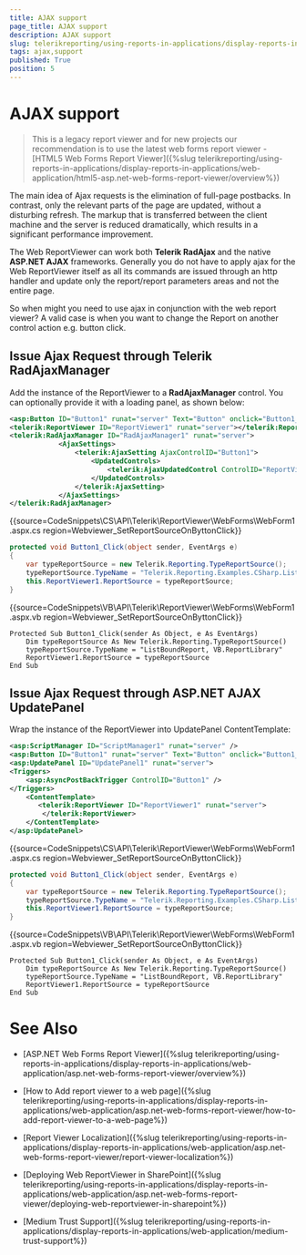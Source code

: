```yaml
---
title: AJAX support
page_title: AJAX support 
description: AJAX support
slug: telerikreporting/using-reports-in-applications/display-reports-in-applications/web-application/asp.net-web-forms-report-viewer/ajax-support
tags: ajax,support
published: True
position: 5
---
```


# AJAX support



> This is a legacy report viewer and for new projects our recommendation is to use the latest web forms report viewer -           [HTML5 Web Forms Report Viewer]({%slug telerikreporting/using-reports-in-applications/display-reports-in-applications/web-application/html5-asp.net-web-forms-report-viewer/overview%})


The main idea of Ajax requests is the elimination of full-page postbacks. In contrast, only the relevant parts of the           page are updated, without a disturbing refresh. The markup that is transferred between the client machine and the server is reduced            dramatically, which results in a significant performance improvement.

The Web ReportViewer can work both __Telerik RadAjax__ and the native __ASP.NET AJAX__ frameworks.          Generally you do not have to apply ajax for the Web ReportViewer itself as all its commands are issued through an http handler          and update only the report/report parameters areas and not the entire page.

So when might you need to use ajax in conjunction with the web report viewer? A valid case is when you want to change the         Report on another control action e.g. button click.

## Issue Ajax Request through Telerik RadAjaxManager

Add the instance of the ReportViewer to a __RadAjaxManager__ control.                  You can optionally provide it with a loading panel, as shown below:             

    
````XML
<asp:Button ID="Button1" runat="server" Text="Button" onclick="Button1_Click" />
<telerik:ReportViewer ID="ReportViewer1" runat="server"></telerik:ReportViewer>
<telerik:RadAjaxManager ID="RadAjaxManager1" runat="server">
            <AjaxSettings>
                <telerik:AjaxSetting AjaxControlID="Button1">
                    <UpdatedControls>
                        <telerik:AjaxUpdatedControl ControlID="ReportViewer1"/>
                    </UpdatedControls>
                </telerik:AjaxSetting>
            </AjaxSettings>
</telerik:RadAjaxManager>
````
{{source=CodeSnippets\CS\API\Telerik\ReportViewer\WebForms\WebForm1.aspx.cs region=Webviewer_SetReportSourceOnByttonClick}}
````C#
protected void Button1_Click(object sender, EventArgs e)
{
    var typeReportSource = new Telerik.Reporting.TypeReportSource();
    typeReportSource.TypeName = "Telerik.Reporting.Examples.CSharp.ListBoundReport, CSharp.ReportLibrary";
    this.ReportViewer1.ReportSource = typeReportSource;
}
````
{{source=CodeSnippets\VB\API\Telerik\ReportViewer\WebForms\WebForm1.aspx.vb region=Webviewer_SetReportSourceOnByttonClick}}
````VB
Protected Sub Button1_Click(sender As Object, e As EventArgs)
    Dim typeReportSource As New Telerik.Reporting.TypeReportSource()
    typeReportSource.TypeName = "ListBoundReport, VB.ReportLibrary"
    ReportViewer1.ReportSource = typeReportSource
End Sub
````

## Issue Ajax Request through ASP.NET AJAX UpdatePanel

Wrap the instance of the ReportViewer into UpdatePanel ContentTemplate:

    
````XML
<asp:ScriptManager ID="ScriptManager1" runat="server" />
<asp:Button ID="Button1" runat="server" Text="Button" onclick="Button1_Click" />
<asp:UpdatePanel ID="UpdatePanel1" runat="server">
<Triggers>
    <asp:AsyncPostBackTrigger ControlID="Button1" />
</Triggers>
    <ContentTemplate>
       <telerik:ReportViewer ID="ReportViewer1" runat="server">
        </telerik:ReportViewer>
    </ContentTemplate>
</asp:UpdatePanel>
````
{{source=CodeSnippets\CS\API\Telerik\ReportViewer\WebForms\WebForm1.aspx.cs region=Webviewer_SetReportSourceOnByttonClick}}
````C#
protected void Button1_Click(object sender, EventArgs e)
{
    var typeReportSource = new Telerik.Reporting.TypeReportSource();
    typeReportSource.TypeName = "Telerik.Reporting.Examples.CSharp.ListBoundReport, CSharp.ReportLibrary";
    this.ReportViewer1.ReportSource = typeReportSource;
}
````
{{source=CodeSnippets\VB\API\Telerik\ReportViewer\WebForms\WebForm1.aspx.vb region=Webviewer_SetReportSourceOnByttonClick}}
````VB
Protected Sub Button1_Click(sender As Object, e As EventArgs)
    Dim typeReportSource As New Telerik.Reporting.TypeReportSource()
    typeReportSource.TypeName = "ListBoundReport, VB.ReportLibrary"
    ReportViewer1.ReportSource = typeReportSource
End Sub
````


# See Also


 

* [ASP.NET Web Forms Report Viewer]({%slug telerikreporting/using-reports-in-applications/display-reports-in-applications/web-application/asp.net-web-forms-report-viewer/overview%})

 

* [How to Add report viewer to a web page]({%slug telerikreporting/using-reports-in-applications/display-reports-in-applications/web-application/asp.net-web-forms-report-viewer/how-to-add-report-viewer-to-a-web-page%})

 

* [Report Viewer Localization]({%slug telerikreporting/using-reports-in-applications/display-reports-in-applications/web-application/asp.net-web-forms-report-viewer/report-viewer-localization%})

 

* [Deploying Web ReportViewer in SharePoint]({%slug telerikreporting/using-reports-in-applications/display-reports-in-applications/web-application/asp.net-web-forms-report-viewer/deploying-web-reportviewer-in-sharepoint%})

 

* [Medium Trust Support]({%slug telerikreporting/using-reports-in-applications/display-reports-in-applications/web-application/medium-trust-support%})

